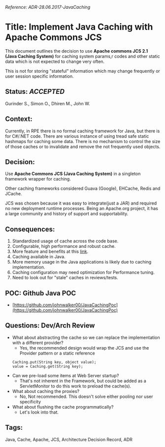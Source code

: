 
*Reference: ADR-28.06.2017-JavaCaching*

# Title: Implement Java Caching with **Apache Commons JCS**  
 This document outlines the decision to use **Apache commons JCS 2.1 (Java Caching System)** for caching system params,r codes and other static data which is not expected to change very often. 
 
 This is not for storing "stateful" information which may change frequently or user session specific information.

## Status: *ACCEPTED*
Gurinder S., Simon O., Dhiren M., John W.

## Context: 
Currently, in RPE there is no formal caching framework for Java, but there is for C#/.NET code. There are various instance of using tread safe static hashmaps for caching some data. There is no mechanism to control the size of those caches or to invalidate and remove the not frequently used objects. 

## Decision: 
Use **Apache Commons JCS (Java Caching System)** in a singleton framework wrapper for caching.

Other caching frameworks considered Guava (Google), EHCache, Redis and JCache.

JCS was chosen because it was easy to integrate(just a JAR) and required no new deployment runtime processes. Being an Apache.org project, it has a large community and history of support and supportability.

## Consequences: 
1. Standardized usage of cache across the code base.
2. Configurable, high performance and robust cache.
3. More feature and benefits at this [link](https://commons.apache.org/proper/commons-jcs/).
4. Caching available in Java.
5. More memory usage in the Java applications is likely due to caching implementation.
6. Caching configuration may need optimization for Performance tuning.
7. Need to look out for "stale" caches in reviews/tests.

## POC: Github Java POC
 * [https://github.com/johnwalker00/JavaCachingPoc](https://github.com/johnwalker00/JavaCachingPoc)

## Questions: Dev/Arch Review
 * What about abstracting the cache so we can replace the implementation with a different provider?
   * Yes, the recommended design would wrap the JCS and use the Provider pattern or a static reference
   ```
   Caching.put(String key, object value);
   value = Caching.get(String key);
   ```
 * Can we pre-load some items at Web Server startup?
   * That's not inherent in the Framework, but could be added as a ServletMonitor to do this work to preload the cache(s).
 * What about caching the proxies?
   * No, Not recommended. This doesn't solve either pooling nor user specificity
 * What about flushing the cache programmatically?
   * Let's look into that.

## Tags:
Java, Cache, Apache, JCS, Architecture Decision Record, ADR